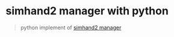 # simhand2 manager with python

> python implement of [simhand2 manager](https://github.com/williamfzc/simhand2_manager)